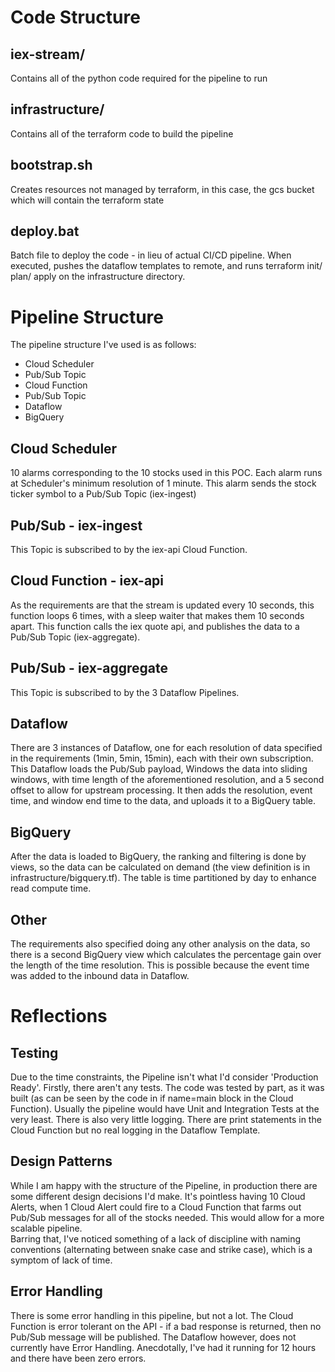 # Code Structure
## iex-stream/
Contains all of the python code required for the pipeline to run
## infrastructure/
Contains all of the terraform code to build the pipeline
## bootstrap.sh
Creates resources not managed by terraform, in this case, the gcs 
bucket which will contain the terraform state
## deploy.bat 
Batch file to deploy the code - in lieu of actual CI/CD pipeline.
When executed, pushes the dataflow templates to remote, and runs 
terraform init/ plan/ apply on the infrastructure directory.

# Pipeline Structure
The pipeline structure I've used is as follows:
- Cloud Scheduler
- Pub/Sub Topic
- Cloud Function
- Pub/Sub Topic
- Dataflow
- BigQuery

## Cloud Scheduler
10 alarms corresponding to the 10 stocks used in this POC. Each alarm 
runs at Scheduler's minimum resolution of 1 minute. This alarm sends the 
stock ticker symbol to a Pub/Sub Topic (iex-ingest)

## Pub/Sub - iex-ingest
This Topic is subscribed to by the iex-api Cloud Function. 

## Cloud Function - iex-api
As the requirements are that the stream is updated every 10 seconds, this 
function loops 6 times, with a sleep waiter that makes them 10 seconds apart.
This function calls the iex quote api, and publishes the data to a Pub/Sub
Topic (iex-aggregate).

## Pub/Sub - iex-aggregate
This Topic is subscribed to by the 3 Dataflow Pipelines.

## Dataflow
There are 3 instances of Dataflow, one for each resolution of data specified
in the requirements (1min, 5min, 15min), each with their own subscription. 
This Dataflow loads the Pub/Sub payload, Windows the data into sliding windows,
with time length of the aforementioned resolution, and a 5 second offset to 
allow for upstream processing. It then adds the resolution, event time, and 
window end time to the data, and uploads it to a BigQuery table.

## BigQuery
After the data is loaded to BigQuery, the ranking and filtering is done by 
views, so the data can be calculated on demand (the view definition is in
infrastructure/bigquery.tf). The table is time partitioned by day to enhance
read compute time. 

## Other
The requirements also specified doing any other analysis on the data, so there
is a second BigQuery view which calculates the percentage gain over the length
of the time resolution. This is possible because the event time was added to
the inbound data in Dataflow. 

# Reflections
## Testing
Due to the time constraints, the Pipeline isn't what I'd consider 'Production
Ready'. Firstly, there aren't any tests. The code was tested by part, as it
was built (as can be seen by the code in if name=main block in the Cloud 
Function). Usually the pipeline would have Unit and Integration Tests at the 
very least. There is also very little logging. There are print statements in
the Cloud Function but no real logging in the Dataflow Template.  

## Design Patterns
While I am happy with the structure of the Pipeline, in production there are 
some different design decisions I'd make. It's pointless having 10 Cloud Alerts,
when 1 Cloud Alert could fire to a Cloud Function that farms out Pub/Sub 
messages for all of the stocks needed. This would allow for a more scalable
pipeline.   
Barring that, I've noticed something of a lack of discipline with naming 
conventions (alternating between snake case and strike case), which is a 
symptom of lack of time.  

## Error Handling
There is some error handling in this pipeline, but not a lot. The Cloud 
Function is error tolerant on the API - if a bad response is returned,
then no Pub/Sub message will be published. The Dataflow however, does not 
currently have Error Handling. Anecdotally, I've had it running for 12 hours
and there have been zero errors.